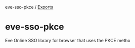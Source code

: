 eve-sso-pkce / [Exports](modules.md)

# eve-sso-pkce
Eve Online SSO library for browser that uses the PKCE metho
